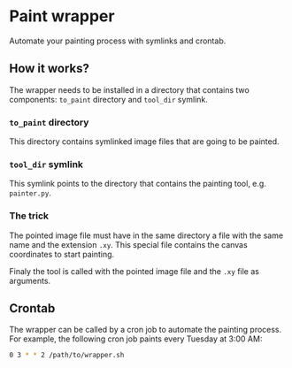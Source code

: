 # Paint wrapper

Automate your painting process with symlinks and crontab.

## How it works?

The wrapper needs to be installed in a directory that contains two components: `to_paint` directory and `tool_dir` symlink.

### `to_paint` directory

This directory contains symlinked image files that are going to be painted.

### `tool_dir` symlink

This symlink points to the directory that contains the painting tool, e.g. `painter.py`.

### The trick

The pointed image file must have in the same directory a file with the same name and the extension `.xy`. This special file contains the canvas coordinates to start painting.

Finaly the tool is called with the pointed image file and the `.xy` file as arguments.

## Crontab

The wrapper can be called by a cron job to automate the painting process. For example, the following cron job paints every Tuesday at 3:00 AM:

```bash
0 3 * * 2 /path/to/wrapper.sh
```
